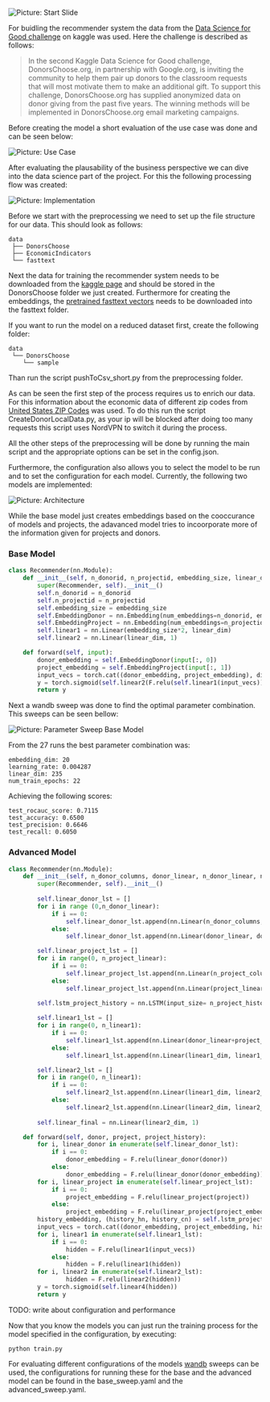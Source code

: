 ![Picture: Start Slide](https://github.com/Faruman/DonorsChoose/blob/master/imgs/FirstSlide.png?raw=true)

For buidling the recommender system the data from the [Data Science for Good challenge](https://www.kaggle.com/donorschoose/io) on kaggle was used. Here the challenge is described as follows:

> In the second Kaggle Data Science for Good challenge, DonorsChoose.org, in partnership with Google.org, is inviting the community to help them pair up donors to the classroom requests that will most motivate them to make an additional gift. To support this challenge, DonorsChoose.org has supplied anonymized data on donor giving from the past five years. The winning methods will be implemented in DonorsChoose.org email marketing campaigns.

Before creating the model a short evaluation of the use case was done and can be seen below:

![Picture: Use Case](https://github.com/Faruman/DonorsChoose/blob/master/imgs/UseCase.png?raw=true)

After evaluating the plausability of the business perspective we can dive into the data science part of the project. For this the following processing flow was created:

![Picture: Implementation](https://github.com/Faruman/DonorsChoose/blob/master/imgs/Implementation.png?raw=true)

Before we start with the preprocessing we need to set up the file structure for our data. This should look as follows:

```
data
 ├── DonorsChoose
 ├── EconomicIndicators
 └── fasttext
```

Next the data for training the recommender system needs to be downloaded from the [kaggle page](https://www.kaggle.com/donorschoose/io/download) and should be stored in the DonorsChoose folder we just created. Furthermore for creating the embeddings, the [pretrained fasttext vectors](https://dl.fbaipublicfiles.com/fasttext/vectors-crawl/cc.en.300.bin.gz) needs to be downloaded into the fasttext folder.

If you want to run the model on a reduced dataset first, create the following folder:

```
data
 └── DonorsChoose
    └── sample
```

Than run the script pushToCsv_short.py from the preprocessing folder.

As can be seen the first step of the process requires us to enrich our data. For this information about the economic data of different zip codes from [United States ZIP Codes](unitedstateszipcodes.org) was used. To do this run the script CreateDonorLocalData.py, as your ip will be blocked after doing too many requests this script uses NordVPN to switch it during the process.

All the other steps of the preprocessing will be done by running the main script and the appropriate options can be set in the config.json.

Furthermore, the configuration also allows you to select the model to be run and to set the configuration for each model. Currently, the following two models are implemented:

![Picture: Architecture](https://github.com/Faruman/DonorsChoose/blob/master/imgs/Architecture.png?raw=true)

While the base model just creates embeddings based on the cooccurance of models and projects, the adavanced model tries to incoorporate more of the information given for projects and donors.


### Base Model

```Python
class Recommender(nn.Module):
    def __init__(self, n_donorid, n_projectid, embedding_size, linear_dim):
        super(Recommender, self).__init__()
        self.n_donorid = n_donorid
        self.n_projectid = n_projectid
        self.embedding_size = embedding_size
        self.EmbeddingDonor = nn.Embedding(num_embeddings=n_donorid, embedding_dim=embedding_size)
        self.EmbeddingProject = nn.Embedding(num_embeddings=n_projectid, embedding_dim=embedding_size)
        self.linear1 = nn.Linear(embedding_size*2, linear_dim)
        self.linear2 = nn.Linear(linear_dim, 1)

    def forward(self, input):
        donor_embedding = self.EmbeddingDonor(input[:, 0])
        project_embedding = self.EmbeddingProject(input[:, 1])
        input_vecs = torch.cat((donor_embedding, project_embedding), dim=1)
        y = torch.sigmoid(self.linear2(F.relu(self.linear1(input_vecs))))
        return y
```

Next a wandb sweep was done to find the optimal parameter combination. This sweeps can be seen bellow:

![Picture: Parameter Sweep Base Model](https://github.com/Faruman/DonorsChoose/blob/master/imgs/SweepBaseRecommenderSystem.png?raw=true)

From the 27 runs the best parameter combination was:

```
embedding_dim: 20
learning_rate: 0.004287
linear_dim: 235
num_train_epochs: 22
```

Achieving the following scores:

```
test_rocauc_score: 0.7115
test_accuracy: 0.6500
test_precision: 0.6646
test_recall: 0.6050
```


### Advanced Model

```Python
class Recommender(nn.Module):
    def __init__(self, n_donor_columns, donor_linear, n_donor_linear, n_project_columns, project_linear, n_project_linear, n_project_history, project_history_lstm_hidden, n_project_history_lstm, linear1_dim, n_linear1, linear2_dim, n_linear2):
        super(Recommender, self).__init__()
        
        self.linear_donor_lst = []
        for i in range (0,n_donor_linear):
            if i == 0:
                self.linear_donor_lst.append(nn.Linear(n_donor_columns, donor_linear))
            else:
                self.linear_donor_lst.append(nn.Linear(donor_linear, donor_linear))

        self.linear_project_lst = []
        for i in range(0, n_project_linear):
            if i == 0:
                self.linear_project_lst.append(nn.Linear(n_project_columns, project_linear))
            else:
                self.linear_project_lst.append(nn.Linear(project_linear, project_linear))

        self.lstm_project_history = nn.LSTM(input_size= n_project_history, hidden_size=project_history_lstm_hidden, batch_first=True, num_layers=n_project_history_lstm)
        
        self.linear1_lst = []
        for i in range(0, n_linear1):
            if i == 0:
                self.linear1_lst.append(nn.Linear(donor_linear+project_linear+project_history_lstm_hidden, linear1_dim))
            else:
                self.linear1_lst.append(nn.Linear(linear1_dim, linear1_dim))

        self.linear2_lst = []
        for i in range(0, n_linear1):
            if i == 0:
                self.linear2_lst.append(nn.Linear(linear1_dim, linear2_dim))
            else:
                self.linear2_lst.append(nn.Linear(linear2_dim, linear2_dim))
                
        self.linear_final = nn.Linear(linear2_dim, 1)

    def forward(self, donor, project, project_history):
        for i, linear_donor in enumerate(self.linear_donor_lst):
            if i == 0:
                donor_embedding = F.relu(linear_donor(donor))
            else:
                donor_embedding = F.relu(linear_donor(donor_embedding))
        for i, linear_project in enumerate(self.linear_project_lst):
            if i == 0:
                project_embedding = F.relu(linear_project(project))
            else:
                project_embedding = F.relu(linear_project(project_embedding))
        history_embedding, (history_hn, history_cn) = self.lstm_project_history(project_history)
        input_vecs = torch.cat((donor_embedding, project_embedding, history_hn[-1]), dim=1)
        for i, linear1 in enumerate(self.linear1_lst):
            if i == 0:
                hidden = F.relu(linear1(input_vecs))
            else:
                hidden = F.relu(linear1(hidden))
        for i, linear2 in enumerate(self.linear2_lst):
                hidden = F.relu(linear2(hidden))
        y = torch.sigmoid(self.linear4(hidden))
        return y
```

TODO: write about configuration and performance

Now that you know the models you can just run the training process for the model specified in the configuration, by executing:

```
python train.py
```

For evaluating different configurations of the models [wandb](https://www.wandb.com/) sweeps can be used, the configurations for running these for the base and the advanced model can be found in the base_sweep.yaml and the advanced_sweep.yaml.



